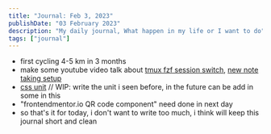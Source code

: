 ```yaml
---
title: "Journal: Feb 3, 2023"
publishDate: "03 February 2023"
description: "My daily journal, What happen in my life or I want to do"
tags: ["journal"]
---
```


- first cycling 4-5 km in 3 months
- make some youtube video talk about [tmux fzf session switch](https://www.youtube.com/watch?v=WJEphxyKAbw), [new note taking setup](https://www.youtube.com/watch?v=sWHoZDqGU48)
- [css unit](/posts/css-unit) // WIP: write the unit i seen before, in the future can be add in some in this
- "frontendmentor.io QR code component" need done in next day
- so that's it for today, i don't want to write too much, i think will keep this journal short and clean
